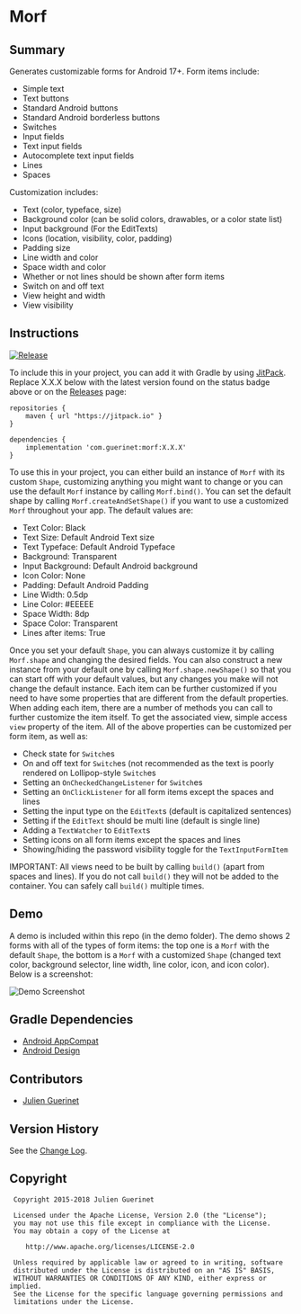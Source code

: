# Morf

## Summary

Generates customizable forms for Android 17+. Form items include:

-   Simple text
-   Text buttons
-   Standard Android buttons
-   Standard Android borderless buttons
-   Switches
-   Input fields
-   Text input fields
-   Autocomplete text input fields
-   Lines
-   Spaces

Customization includes:

-   Text (color, typeface, size)
-   Background color (can be solid colors, drawables, or a color state list)
-   Input background (For the EditTexts)
-   Icons (location, visibility, color, padding)
-   Padding size
-   Line width and color
-   Space width and color
-   Whether or not lines should be shown after form items
-   Switch on and off text
-   View height and width
-   View visibility

## Instructions

[![Release](https://jitpack.io/v/com.guerinet/morf.svg)](https://jitpack.io/#com.guerinet/morf)

To include this in your project, you can add it with Gradle by using [JitPack](https://jitpack.io). Replace X.X.X below with the latest version found on the status badge above or on the [Releases](https://github.com/jguerinet/morf/releases) page:

    repositories {
        maven { url "https://jitpack.io" }
    }

    dependencies {
        implementation 'com.guerinet:morf:X.X.X'
    }

To use this in your project, you can either build an instance of `Morf` with its custom `Shape`, customizing
anything you might want to change or you can use the default `Morf` instance by calling `Morf.bind()`.
You can set the default shape by calling `Morf.createAndSetShape()` if you want to use a customized `Morf` throughout your app. The default values are:

-   Text Color: Black
-   Text Size: Default Android Text size
-   Text Typeface: Default Android Typeface
-   Background: Transparent
-   Input Background: Default Android background
-   Icon Color: None
-   Padding: Default Android Padding
-   Line Width: 0.5dp
-   Line Color: #EEEEE
-   Space Width: 8dp
-   Space Color: Transparent
-   Lines after items: True

Once you set your default `Shape`, you can always customize it by calling `Morf.shape` and changing the desired fields. You can also construct a new instance from your default one by calling
`Morf.shape.newShape()` so that you can start off with your default values, but any changes you make will not change the default instance.
Each item can be further customized if you need to have some properties that are different from the default properties. When adding each item, there are a number of methods you can call to further customize the item itself.
To get the associated view, simple access `view` property of the item. All of the above properties can be customized per form item, as well as:

-   Check state for `Switch`es
-   On and off text for `Switch`es (not recommended as the text is poorly rendered on Lollipop-style `Switch`es
-   Setting an `OnCheckedChangeListener` for `Switch`es
-   Setting an `OnClickListener` for all form items except the spaces and lines
-   Setting the input type on the `EditText`s (default is capitalized sentences)
-   Setting if the `EditText` should be multi line (default is single line)
-   Adding a `TextWatcher` to `EditText`s
-   Setting icons on all form items except the spaces and lines
-   Showing/hiding the password visibility toggle for the `TextInputFormItem`

IMPORTANT: All views need to be built by calling `build()` (apart from spaces and lines). If you do not call `build()` they will not be added to the container. You can safely call `build()` multiple times.

## Demo

A demo is included within this repo (in the demo folder). The demo shows 2 forms with all of the types of form items:
the top one is a `Morf` with the default `Shape`, the bottom is a `Morf` with a customized `Shape` (changed text color, background selector, line width, line color, icon, and icon color). Below is a screenshot:

![Demo Screenshot](assets/demo_screenshot.png)

## Gradle Dependencies

-   [Android AppCompat](http://developer.android.com/tools/support-library/features.html#v7-appcompat)
-   [Android Design](http://developer.android.com/tools/support-library/features.html#design)

## Contributors

-   [Julien Guerinet](https://github.com/jguerinet)

## Version History

See the [Change Log](CHANGELOG.md).

## Copyright

     Copyright 2015-2018 Julien Guerinet

     Licensed under the Apache License, Version 2.0 (the "License");
     you may not use this file except in compliance with the License.
     You may obtain a copy of the License at

        http://www.apache.org/licenses/LICENSE-2.0

     Unless required by applicable law or agreed to in writing, software
     distributed under the License is distributed on an "AS IS" BASIS,
     WITHOUT WARRANTIES OR CONDITIONS OF ANY KIND, either express or implied.
     See the License for the specific language governing permissions and
     limitations under the License.
